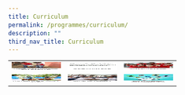 ```yaml
---
title: Curriculum
permalink: /programmes/curriculum/
description: ""
third_nav_title: Curriculum
---
```

<style>
table, th, td {
  border:0px solid black;
  border-collapse: collapse;
}
</style>

<body>

<table style="width:100%">
  
  <tr>
    <td>
<a href="/programmes/student-development/character-and-citizenship-education-cce/" target="_blank" rel="noopener noreferrer"><img src="/images/CCE-SQUAREPIC1.jpg" alt="CHARACTER & CITIZENSHIP EDUCATION (CCE)" width="100" height="17"></a>
</td>
    <td>
<a href="/programmes/student-development/sexuality-education/" target="_blank" rel="noopener noreferrer"><img src="/images/SexED-squarepic1.jpg" alt="SEXUALITY EDUCATION" width="100" height="17"></a>
</td>
		<td>
<a href="/programmes/student-development/student-leadership/" target="_blank" rel="noopener noreferrer"><img src="/images/SL-squarepic1.jpg" alt="STUDENT LEADERSHIP" width="100" height="17"></a>
</td>
</tr>
  <tr>
    <td>
<a href="/programmes/student-development/co-curricular-activities/" target="_blank" rel="noopener noreferrer"><img src="/images/cca-squarepic1.jpg" alt="CO-CURRICULAR ACTIVITIES (CCA)" width="100" height="17"></a>
</td>
    <td>
<a href="/programmes/student-development/special-programmes/" target="_blank" rel="noopener noreferrer"><img src="/images/Special_Programme-squaarepic1.jpg" alt="SPECIAL PROGRAMMES" width="100" height="17"></a>
</td>
		<td>
<a href="/programmes/student-development/applied-learning-programmes-alp" target="_blank" rel="noopener noreferrer"><img src="/images/ALP-squarepic1.jpg" alt="APPLIED LEARNING PROGRAMMES (ALP)"  width="100" height="17"></a>
</td>
  </tr>
  
</table>

</body>